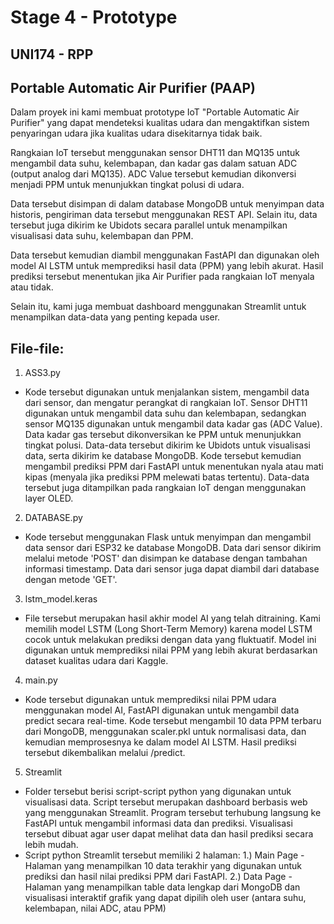 # Stage 4 - Prototype
## UNI174 - RPP
## Portable Automatic Air Purifier (PAAP)

Dalam proyek ini kami membuat prototype IoT "Portable Automatic Air Purifier" yang dapat mendeteksi kualitas udara dan mengaktifkan sistem penyaringan udara jika kualitas udara disekitarnya tidak baik.

Rangkaian IoT tersebut menggunakan sensor DHT11 dan MQ135 untuk mengambil data suhu, kelembapan, dan kadar gas dalam satuan ADC (output analog dari MQ135). ADC Value tersebut kemudian dikonversi menjadi PPM untuk menunjukkan tingkat polusi di udara.

Data tersebut disimpan di dalam database MongoDB untuk menyimpan data historis, pengiriman data tersebut menggunakan REST API. Selain itu, data tersebut juga dikirim ke Ubidots secara parallel untuk menampilkan visualisasi data suhu, kelembapan dan PPM.

Data tersebut kemudian diambil menggunakan FastAPI dan digunakan oleh model AI LSTM untuk memprediksi hasil data (PPM) yang lebih akurat. Hasil prediksi tersebut menentukan jika Air Purifier pada rangkaian IoT menyala atau tidak.

Selain itu, kami juga membuat dashboard menggunakan Streamlit untuk menampilkan data-data yang penting kepada user.

## File-file:
1. ASS3.py
- Kode tersebut digunakan untuk menjalankan sistem, mengambil data dari sensor, dan mengatur perangkat di rangkaian IoT. Sensor DHT11 digunakan untuk mengambil data suhu dan kelembapan, sedangkan sensor MQ135 digunakan untuk mengambil data kadar gas (ADC Value). Data kadar gas tersebut dikonversikan ke PPM untuk menunjukkan tingkat polusi. Data-data tersebut dikirim ke Ubidots untuk visualisasi data, serta dikirim ke database MongoDB. Kode tersebut kemudian mengambil prediksi PPM dari FastAPI untuk menentukan nyala atau mati kipas (menyala jika prediksi PPM melewati batas tertentu). Data-data tersebut juga ditampilkan pada rangkaian IoT dengan menggunakan layer OLED.

2. DATABASE.py
- Kode tersebut menggunakan Flask untuk menyimpan dan mengambil data sensor dari ESP32 ke database MongoDB. Data dari sensor dikirim melalui metode 'POST' dan disimpan ke database dengan tambahan informasi timestamp. Data dari sensor juga dapat diambil dari database dengan metode 'GET'.

3. lstm_model.keras
- File tersebut merupakan hasil akhir model AI yang telah ditraining. Kami memilih model LSTM (Long Short-Term Memory) karena model LSTM cocok untuk melakukan prediksi dengan data yang fluktuatif. Model ini digunakan untuk memprediksi nilai PPM yang lebih akurat berdasarkan dataset kualitas udara dari Kaggle.

4. main.py
- Kode tersebut digunakan untuk memprediksi nilai PPM udara menggunakan model AI, FastAPI digunakan untuk mengambil data predict secara real-time. Kode tersebut mengambil 10 data PPM terbaru dari MongoDB, menggunakan scaler.pkl untuk normalisasi data, dan kemudian memprosesnya ke dalam model AI LSTM. Hasil prediksi tersebut dikembalikan melalui /predict.

5. Streamlit
- Folder tersebut berisi script-script python yang digunakan untuk visualisasi data. Script tersebut merupakan dashboard berbasis web yang menggunakan Streamlit. Program tersebut terhubung langsung ke FastAPI untuk mengambil informasi data dan prediksi. Visualisasi tersebut dibuat agar user dapat melihat data dan hasil prediksi secara lebih mudah.
- Script python Streamlit tersebut memiliki 2 halaman:
	1.) Main Page
		- Halaman yang menampilkan 10 data terakhir yang digunakan untuk prediksi dan hasil nilai prediksi PPM dari FastAPI.
	2.) Data Page
		- Halaman yang menampilkan table data lengkap dari MongoDB dan visualisasi interaktif grafik yang dapat dipilih oleh user (antara suhu, kelembapan, nilai ADC, atau PPM)
